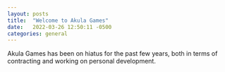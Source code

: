 ```yaml
---
layout: posts
title:  "Welcome to Akula Games"
date:   2022-03-26 12:50:11 -0500
categories: general
---
```


Akula Games has been on hiatus for the past few years, both in terms of contracting and working on personal development.